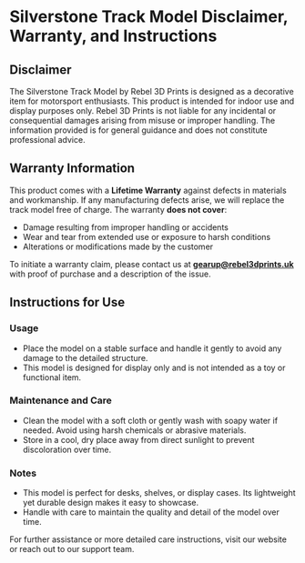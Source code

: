 
# Silverstone Track Model Disclaimer, Warranty, and Instructions

## Disclaimer

The Silverstone Track Model by Rebel 3D Prints is designed as a decorative item for motorsport enthusiasts. This product is intended for indoor use and display purposes only. Rebel 3D Prints is not liable for any incidental or consequential damages arising from misuse or improper handling. The information provided is for general guidance and does not constitute professional advice.

## Warranty Information

This product comes with a **Lifetime Warranty** against defects in materials and workmanship. If any manufacturing defects arise, we will replace the track model free of charge. The warranty **does not cover**:

- Damage resulting from improper handling or accidents
- Wear and tear from extended use or exposure to harsh conditions
- Alterations or modifications made by the customer

To initiate a warranty claim, please contact us at **gearup@rebel3dprints.uk** with proof of purchase and a description of the issue.

## Instructions for Use

### Usage

- Place the model on a stable surface and handle it gently to avoid any damage to the detailed structure.
- This model is designed for display only and is not intended as a toy or functional item.

### Maintenance and Care

- Clean the model with a soft cloth or gently wash with soapy water if needed. Avoid using harsh chemicals or abrasive materials.
- Store in a cool, dry place away from direct sunlight to prevent discoloration over time.

### Notes

- This model is perfect for desks, shelves, or display cases. Its lightweight yet durable design makes it easy to showcase.
- Handle with care to maintain the quality and detail of the model over time.

For further assistance or more detailed care instructions, visit our website or reach out to our support team.
